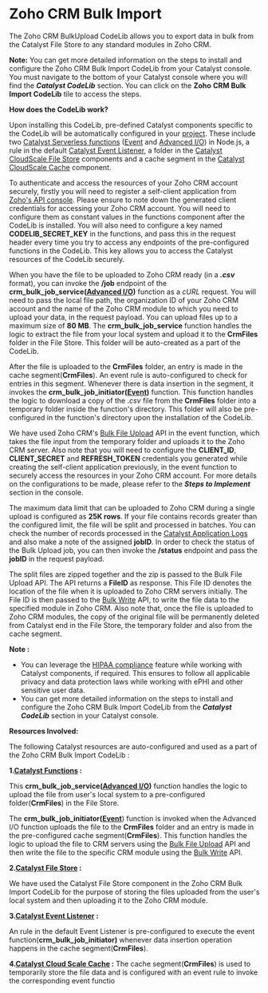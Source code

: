 # Zoho CRM Bulk Import

The Zoho CRM BulkUpload CodeLib allows you to export data in bulk from the Catalyst File Store to any standard modules in Zoho CRM.

**Note:** You can get more detailed information on the steps to install and configure the Zoho CRM Bulk Import CodeLib from your Catalyst console. You must navigate to the bottom of your Catalyst console where you will find the **_Catalyst CodeLib_** section. You can click on the **Zoho** **CRM Bulk Import CodeLib** tile to access the steps.

**How does the CodeLib work?**

Upon installing this CodeLib, pre-defined Catalyst components specific to the CodeLib will be automatically configured in your [project]([https://console.catalyst.zoho.com/baas/index]()). These include two [Catalyst Serverless functions](https://catalyst.zoho.com/help/functions.html) ([Event](https://catalyst.zoho.com/help/event-functions.html) and [Advanced I/O](https://catalyst.zoho.com/help/advancedio-functions.html)) in Node.js, a rule in the default [Catalyst Event Listener](https://catalyst.zoho.com/help/event-listeners.html), a folder in the [Catalyst CloudScale File Store](https://catalyst.zoho.com/help/file-store.html) components and a cache segment in the [Catalyst CloudScale Cache](https://catalyst.zoho.com/help/cache.html) component.

To authenticate and access the resources of your Zoho CRM account securely, firstly you will need to register a self-client application from [Zoho's API console](https://catalyst.zoho.com/help/api/introduction/overview.html). Please ensure to note down the generated client credentials for accessing your Zoho CRM account. You will need to configure them as constant values in the functions component after the CodeLib is installed. You will also need to configure a key named **CODELIB_SECRET_KEY** in the functions, and pass this in the request header every time you try to access any endpoints of the pre-configured functions in the CodeLib. This key allows you to access the Catalyst resources of the CodeLib securely.

When you have the file to be uploaded to Zoho CRM ready (in a **_.csv_** format), you can invoke the **/job** endpoint of the **crm_bulk_job_service([Advanced I/O](https://catalyst.zoho.com/help/advancedio-functions.html))** function as a _cURL_ request. You will need to pass the local file path, the organization ID of your Zoho CRM account and the name of the Zoho CRM module to which you need to upload your data, in the request payload. You can upload files up to a maximum size of **80 MB**. The **crm_bulk_job_service** function handles the logic to extract the file from your local system and upload it to the **CrmFiles** folder in the File Store. This folder will be auto-created as a part of the CodeLib.

After the file is uploaded to the **CrmFiles** folder, an entry is made in the cache segment(**CrmFiles**). An event rule is auto-configured to check for entries in this segment. Whenever there is data insertion in the segment, it invokes the **crm_bulk_job_initiator([Event](https://catalyst.zoho.com/help/event-functions.html))** function. This function handles the logic to download a copy of the ._csv_ file from the **CrmFiles** folder into a temporary folder inside the function's directory. This folder will also be pre-configured in the function's directory upon the installation of the CodeLib.

We have used Zoho CRM's [Bulk File Upload](https://www.zoho.com/crm/developer/docs/api/v3/bulk-write/upload-file.html) API in the event function, which takes the file input from the temporary folder and uploads it to the Zoho CRM server. Also note that you will need to configure the **CLIENT_ID**, **CLIENT_SECRET** and **REFRESH_TOKEN** credentials you generated while creating the self-client application previously, in the event function to securely access the resources in your Zoho CRM account. For more details on the configurations to be made, please refer to the **_Steps to Implement_** section in the console.

The maximum data limit that can be uploaded to Zoho CRM during a single upload is configured as **25K rows**. If your file contains records greater than the configured limit, the file will be split and processed in batches. You can check the number of records processed in the [Catalyst Application Logs](https://catalyst.zoho.com/help/logs.html) and also make a note of the assigned **jobID**. In order to check the status of the Bulk Upload job, you can then invoke the **/status** endpoint and pass the **jobID** in the request payload.

The split files are zipped together and the zip is passed to the Bulk File Upload API. The API returns a **FileID** as response. This File ID denotes the location of the file when it is uploaded to Zoho CRM servers initially. The File ID is then passed to the [Bulk Write](https://www.zoho.com/crm/developer/docs/api/v3/bulk-write/create-job.html) API, to write the file data to the specified module in Zoho CRM. Also note that, once the file is uploaded to Zoho CRM modules, the copy of the original file will be permanently deleted from Catalyst end in the File Store, the temporary folder and also from the cache segment.

**Note :**

- You can leverage the [HIPAA compliance](https://catalyst.zoho.com/help/hipaa-compliance.html) feature while working with Catalyst components, if required. This ensures to follow all applicable privacy and data protection laws while working with ePHI and other sensitive user data.
- You can get more detailed information on the steps to install and configure the Zoho CRM Bulk Import CodeLib from the **_Catalyst CodeLib_** section in your Catalyst console.

**Resources Involved:**

The following Catalyst resources are auto-configured and used as a part of the Zoho CRM Bulk Import CodeLib :

**1.[Catalyst Functions](https://catalyst.zoho.com/help/functions.html) :**

This **crm_bulk_job_service([Advanced I/O](https://catalyst.zoho.com/help/advancedio-functions.html))** function handles the logic to upload the file from user's local system to a pre-configured folder(**CrmFiles**) in the File Store.

The **crm_bulk_job_initiator([Event](https://catalyst.zoho.com/help/event-functions.html)**) function is invoked when the Advanced I/O function uploads the file to the **CrmFiles** folder and an entry is made in the pre-configured cache segment(**CrmFiles**). This function handles the logic to upload the file to CRM servers using the [Bulk File Upload](https://www.zoho.com/crm/developer/docs/api/v3/bulk-write/upload-file.html) API and then write the file to the specific CRM module using the [Bulk Write](https://www.zoho.com/crm/developer/docs/api/v3/bulk-write/create-job.html) API.

**2.[Catalyst File Store](https://catalyst.zoho.com/help/file-store.html) :**

We have used the Catalyst File Store component in the Zoho CRM Bulk Import CodeLib for the purpose of storing the files uploaded from the user's local system and then uploading it to the Zoho CRM module.

**3.[Catalyst Event Listener](https://catalyst.zoho.com/help/event-listeners.html) :**

An rule in the default Event Listener is pre-configured to execute the event function(**crm_bulk_job_initiator)** whenever data insertion operation happens in the cache segment(**CrmFiles**).

**4.[Catalyst Cloud Scale Cache](https://catalyst.zoho.com/help/cache.html) :** The cache segment(**CrmFiles**) is used to temporarily store the file data and is configured with an event rule to invoke the corresponding event functio

